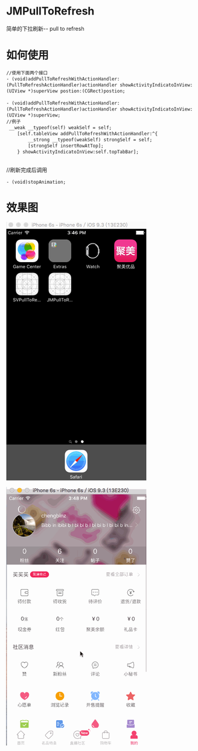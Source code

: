# JMPullToRefresh
简单的下拉刷新-- pull to refresh
# 如何使用
```
//使用下面两个接口
- (void)addPullToRefreshWithActionHandler:(PullToRefreshActionHandler)actionHandler showActivityIndicatoInView:(UIView *)superView postion:(CGRect)postion;

- (void)addPullToRefreshWithActionHandler:(PullToRefreshActionHandler)actionHandler showActivityIndicatoInView:(UIView *)superView;
//例子
 __weak __typeof(self) weakSelf = self;
    [self.tableView addPullToRefreshWithActionHandler:^{
        __strong __typeof(weakSelf) strongSelf = self;
        [strongSelf insertRowAtTop];
    } showActivityIndicatoInView:self.topTabBar];
 

```
//刷新完成后调用 

```
- (void)stopAnimation;
```
# 效果图
![image](https://github.com/woodjobber/JMPullToRefresh/blob/master/jmpulltorefresh.gif)

![image](https://github.com/woodjobber/JMPullToRefresh/blob/master/jmpulltorefresh_exp.gif)

